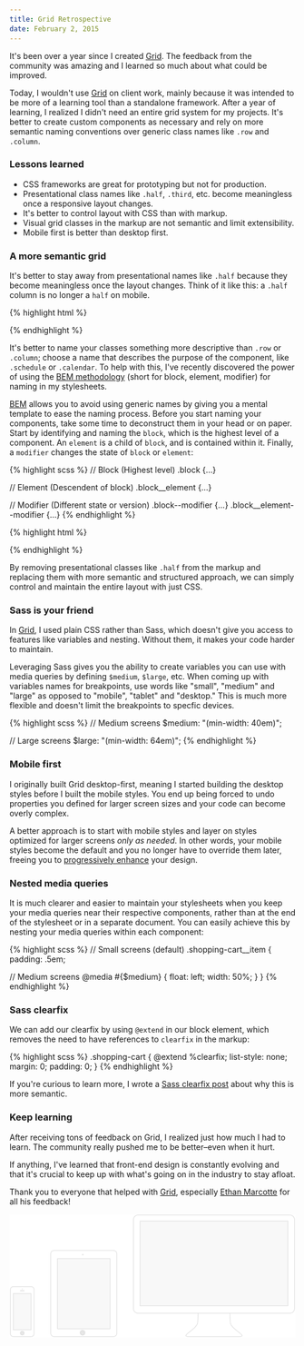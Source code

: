 ```yaml
---
title: Grid Retrospective
date: February 2, 2015
---
```


It's been over a year since I created [Grid]({{site.url}}/grid). The feedback from the community was amazing and I learned so much about what could be improved.

Today, I wouldn't use [Grid]({{site.url}}/grid) on client work, mainly because it was intended to be more of a learning tool than a standalone framework. After a year of learning, I realized I didn't need an entire grid system for my projects. It's better to create custom components as necessary and rely on more semantic naming conventions over generic class names like `.row` and `.column`.

### Lessons learned

* CSS frameworks are great for prototyping but not for production.
* Presentational class names like `.half`, `.third`, etc. become meaningless once a responsive layout changes.
* It's better to control layout with CSS than with markup.
* Visual grid classes in the markup are not semantic and limit extensibility.
* Mobile first is better than desktop first.

### A more semantic grid

It's better to stay away from presentational names like `.half` because they become meaningless once the layout changes. Think of it like this: a `.half` column is no longer a `half` on mobile.

{% highlight html %}
<div class="row">
  <div class="column half">
    <!-- Your Content -->
  </div>
  <div class="column half">
    <!-- Your Content -->
  </div>
</div>
{% endhighlight %}

It's better to name your classes something more descriptive than `.row` or `.column`; choose a name that describes the purpose of the component, like `.schedule` or `.calendar`. To help with this, I've recently discovered the power of using the [BEM methodology](http://www.csswizardry.com/2013/01/mindbemding-getting-your-head-round-bem-syntax) (short for block, element, modifier) for naming in my stylesheets.

[BEM](http://csswizardry.com/2013/01/mindbemding-getting-your-head-round-bem-syntax) allows you to avoid using generic names by giving you a mental template to ease the naming process. Before you start naming your components, take some time to deconstruct them in your head or on paper. Start by identifying and naming the `block`, which is the highest level of a component. An `element` is a child of `block`, and is contained within it. Finally, a `modifier` changes the state of `block` or `element`:

{% highlight scss %}
// Block (Highest level)
.block {...}

// Element (Descendent of block)
.block__element {...}

// Modifier (Different state or version)
.block--modifier {...}
.block__element--modifier {...}
{% endhighlight %}


{% highlight html %}
<div class="shopping-cart">
  <div class="shopping-cart__item">
    <!-- Your Content -->
  </div>
  <div class="shopping-cart__item shopping-cart__item--selected">
    <!-- Your Content -->
  </div>
</div>
{% endhighlight %}

By removing presentational classes like `.half` from the markup and replacing them with more semantic and structured approach, we can simply control and maintain the entire layout with just CSS.

### Sass is your friend
In [Grid]({{site.url}}/grid), I used plain CSS rather than Sass, which doesn't give you access to features like variables and nesting. Without them, it makes your code harder to maintain.

Leveraging Sass gives you the ability to create variables you can use with media queries by defining `$medium`, `$large`, etc. When coming up with variables names for breakpoints, use words like "small", "medium" and "large" as opposed to "mobile", "tablet" and "desktop." This is much more flexible and doesn't limit the breakpoints to specfic devices.

{% highlight scss %}
// Medium screens
$medium: "(min-width: 40em)";

// Large screens
$large: "(min-width: 64em)";
{% endhighlight %}

### Mobile first
I originally built Grid desktop-first, meaning I started building the desktop styles before I built the mobile styles. You end up being forced to undo properties you defined for larger screen sizes and your code can become overly complex.

A better approach is to start with mobile styles and layer on styles optimized for larger screens *only as needed*. In other words, your mobile styles become the default and you no longer have to override them later, freeing you to [progressively enhance](http://bradfrost.com/blog/web/mobile-first-responsive-web-design) your design.

### Nested media queries
It is much clearer and easier to maintain your stylesheets when you keep your media queries near their respective components, rather than at the end of the stylesheet or in a separate document. You can easily achieve this by nesting your media queries within each component:

{% highlight scss %}
// Small screens (default)
.shopping-cart__item {
  padding: .5em;

// Medium screens
  @media #{$medium} {
    float: left;
    width: 50%;
  }
}
{% endhighlight %}

### Sass clearfix
We can add our clearfix by using `@extend` in our block element, which removes the need to have references to `clearfix` in the markup:

{% highlight scss %}
.shopping-cart {
  @extend %clearfix;
  list-style: none;
  margin: 0;
  padding: 0;
}
{% endhighlight %}

If you're curious to learn more, I wrote a [Sass clearfix post]({{site.url}}/blog/sass) about why this is more semantic.

### Keep learning
After receiving tons of feedback on Grid, I realized just how much I had to learn. The community really pushed me to be better–even when it hurt.

If anything, I've learned that front-end design is constantly evolving and that it's crucial to keep up with what's going on in the industry to stay afloat.

Thank you to everyone that helped with [Grid]({{site.url}}/grid), especially [Ethan Marcotte](http://ethanmarcotte.com/) for all his feedback!

![Responsive](/assets/images/blog/grid/responsive.svg)
